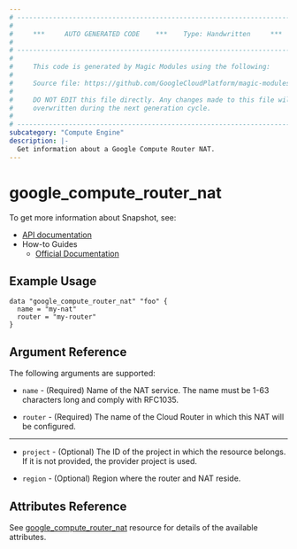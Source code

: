 ```yaml
---
# ----------------------------------------------------------------------------
#
#     ***     AUTO GENERATED CODE    ***    Type: Handwritten     ***
#
# ----------------------------------------------------------------------------
#
#     This code is generated by Magic Modules using the following:
#
#     Source file: https://github.com/GoogleCloudPlatform/magic-modules/tree/main/mmv1/third_party/terraform/website/docs/d/compute_router_nat.html.markdown
#
#     DO NOT EDIT this file directly. Any changes made to this file will be
#     overwritten during the next generation cycle.
#
# ----------------------------------------------------------------------------
subcategory: "Compute Engine"
description: |-
  Get information about a Google Compute Router NAT.
---
```


# google_compute_router_nat

To get more information about Snapshot, see:

* [API documentation](https://cloud.google.com/compute/docs/reference/rest/v1/routers)
* How-to Guides
    * [Official Documentation](https://cloud.google.com/router/docs/)

## Example Usage

```hcl
data "google_compute_router_nat" "foo" {
  name = "my-nat"
  router = "my-router"
}
```

## Argument Reference

The following arguments are supported:

* `name` - (Required) Name of the NAT service. The name must be 1-63 characters long and
  comply with RFC1035.

* `router` - (Required)
  The name of the Cloud Router in which this NAT will be configured.

- - -

* `project` - (Optional) The ID of the project in which the resource belongs.
    If it is not provided, the provider project is used.

* `region` - (Optional) Region where the router and NAT reside.

## Attributes Reference

See [google_compute_router_nat](https://registry.terraform.io/providers/hashicorp/google/latest/docs/resources/compute_router_nat) resource for details of the available attributes.
